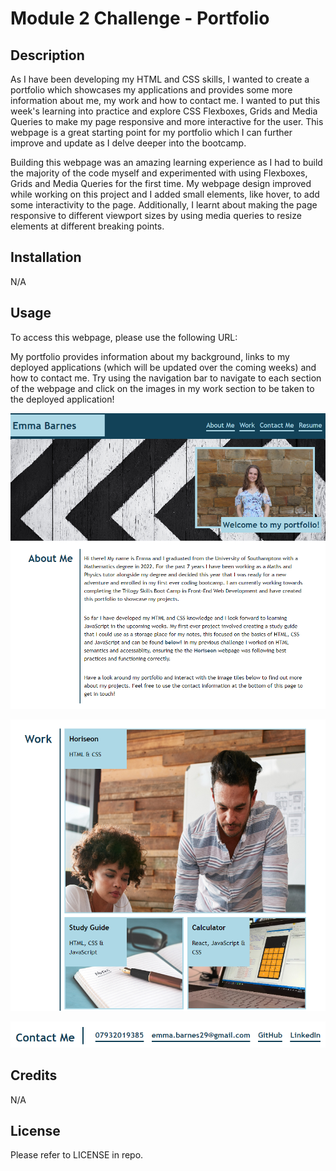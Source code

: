 # Module 2 Challenge - Portfolio

## Description
As I have been developing my HTML and CSS skills, I wanted to create a portfolio which showcases my applications and provides some more information about me, my work and how to contact me. I wanted to put this week's learning into practice and explore CSS Flexboxes, Grids and Media Queries to make my page responsive and more interactive for the user. This webpage is a great starting point for my portfolio which I can further improve and update as I delve deeper into the bootcamp.

Building this webpage was an amazing learning experience as I had to build the majority of the code myself and experimented with using Flexboxes, Grids and Media Queries for the first time. My webpage design improved while working on this project and I added small elements, like hover, to add some interactivity to the page. Additionally, I learnt about making the page responsive to different viewport sizes by using media queries to resize elements at different breaking points. 

## Installation

N/A

## Usage

To access this webpage, please use the following URL: 

My portfolio provides information about my background, links to my deployed applications (which will be updated over the coming weeks) and how to contact me. Try using the navigation bar to navigate to each section of the webpage and click on the images in my work section to be taken to the deployed application!

![Final website, showing about me section](assets/images/webpage1.png)

![Final website, showing work section](assets/images/webpage2.png)

![Final website, showing contact section](assets/images/contactsection.png)
## Credits

N/A

## License

Please refer to LICENSE in repo.
